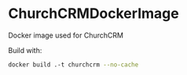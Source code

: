 # ChurchCRMDockerImage
Docker image used for ChurchCRM

Build with:

```bash
docker build .-t churchcrm --no-cache

```